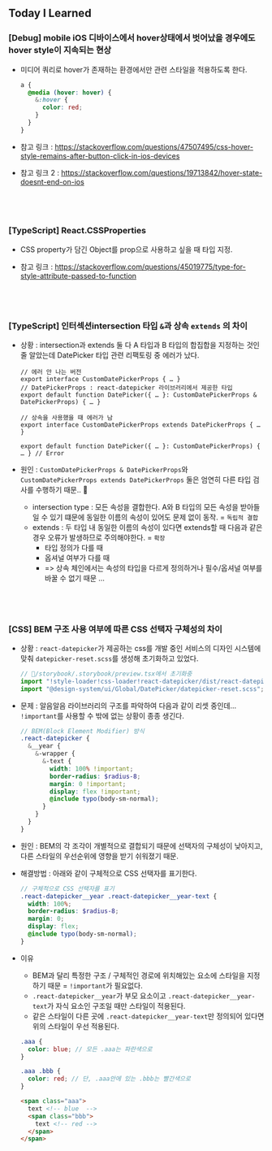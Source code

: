 ## Today I Learned

### [Debug] mobile iOS 디바이스에서 hover상태에서 벗어났을 경우에도 hover style이 지속되는 현상

- 미디어 쿼리로 hover가 존재하는 환경에서만 관련 스타일을 적용하도록 한다.

  ```scss
  a {
    @media (hover: hover) {
      &:hover {
        color: red;
      }
    }
  }
  ```

- 참고 링크 : https://stackoverflow.com/questions/47507495/css-hover-style-remains-after-button-click-in-ios-devices
- 참고 링크 2 : https://stackoverflow.com/questions/19713842/hover-state-doesnt-end-on-ios

## <br />

### [TypeScript] React.CSSProperties

- CSS property가 담긴 Object를 prop으로 사용하고 싶을 때 타입 지정.

- 참고 링크 : https://stackoverflow.com/questions/45019775/type-for-style-attribute-passed-to-function

## <br />

### [TypeScript] 인터섹션intersection 타입 `&`과 상속 `extends` 의 차이

- 상황 : intersection과 extends 둘 다 A 타입과 B 타입의 합집합을 지정하는 것인 줄 알았는데 DatePicker 타입 관련 리팩토링 중 에러가 났다.

  ```tsx
  // 에러 안 나는 버전
  export interface CustomDatePickerProps { … }
  // DatePickerProps : react-datepicker 라이브러리에서 제공한 타입
  export default function DatePicker({ … }: CustomDatePickerProps & DatePickerProps) { … }
  ```

  ```tsx
  // 상속을 사용했을 때 에러가 남
  export interface CustomDatePickerProps extends DatePickerProps { … }

  export default function DatePicker({ … }: CustomDatePickerProps) { … } // Error
  ```

- 원인 : `CustomDatePickerProps & DatePickerProps`와 `CustomDatePickerProps extends DatePickerProps` 둘은 엄연히 다른 타입 검사를 수행하기 때문.. 🫠
  - intersection type : 모든 속성을 결합한다. A와 B 타입의 모든 속성을 받아들일 수 있기 떄문에 동일한 이름의 속성이 있어도 문제 없이 동작. = `독립적 결합`
  - extends : 두 타입 내 동일한 이름의 속성이 있다면 extends할 때 다음과 같은 경우 오류가 발생하므로 주의해야한다. = `확장`
    - 타입 정의가 다를 때
    - 옵셔널 여부가 다를 때
    - => 상속 체인에서는 속성의 타입을 다르게 정의하거나 필수/옵셔널 여부를 바꿀 수 없기 때문 ...

## <br />

### [CSS] BEM 구조 사용 여부에 따른 CSS 선택자 구체성의 차이

- 상황 : `react-datepicker`가 제공하는 css를 개발 중인 서비스의 디자인 시스템에 맞춰 `datepicker-reset.scss`를 생성해 초기화하고 있었다.

  ```ts
  // 📁/storybook/.storybook/preview.tsx에서 초기화중
  import "!style-loader!css-loader!react-datepicker/dist/react-datepicker.min.css";
  import "@design-system/ui/Global/DatePicker/datepicker-reset.scss";
  ```

- 문제 : 알음알음 라이브러리의 구조를 파악하여 다음과 같이 리셋 중인데... `!important`를 사용할 수 밖에 없는 상황이 종종 생긴다.

  ```scss
  // BEM(Block Element Modifier) 방식
  .react-datepicker {
    &__year {
      &-wrapper {
        &-text {
          width: 100% !important;
          border-radius: $radius-8;
          margin: 0 !important;
          display: flex !important;
          @include typo(body-sm-normal);
        }
      }
    }
  }
  ```

- 원인 : BEM의 각 조각이 개별적으로 결합되기 때문에 선택자의 구체성이 낮아지고, 다른 스타일의 우선순위에 영향을 받기 쉬워졌기 때문.

- 해결방법 : 아래와 같이 구체적으로 CSS 선택자를 표기한다.

  ```scss
  // 구체적으로 CSS 선택자를 표기
  .react-datepicker__year .react-datepicker__year-text {
    width: 100%;
    border-radius: $radius-8;
    margin: 0;
    display: flex;
    @include typo(body-sm-normal);
  }
  ```

- 이유

  - BEM과 달리 특정한 구조 / 구체적인 경로에 위치해있는 요소에 스타일을 지정하기 때문 = `!important`가 필요없다.
  - `.react-datepicker__year`가 부모 요소이고 `.react-datepicker__year-text`가 자식 요소인 구조일 때만 스타일이 적용된다.
  - 같은 스타일이 다른 곳에 `.react-datepicker__year-text`만 정의되어 있다면 위의 스타일이 우선 적용된다.

  ```scss
  .aaa {
    color: blue; // 모든 .aaa는 파란색으로
  }

  .aaa .bbb {
    color: red; // 단, .aaa안에 있는 .bbb는 빨간색으로
  }
  ```

  ```Html
  <span class="aaa">
    text <!-- blue  -->
    <span class="bbb">
      text <!-- red -->
    </span>
  </span>
  ```
